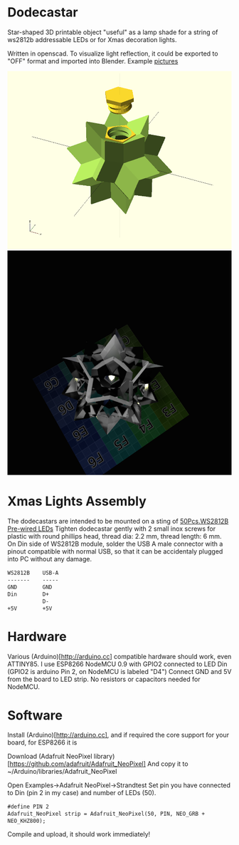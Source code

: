 # Dodecastar

Star-shaped 3D printable object "useful" as a lamp shade
for a string of ws2812b addressable LEDs or for Xmas 
decoration lights.

Written in openscad. To visualize light reflection, it 
could be exported to "OFF" format and imported into Blender.
Example [pictures](/pic/)

![pictures](/pic/dodecastar12.png)
![pictures](/pic/render11-dodecahedron-inside.png)

# Xmas Lights Assembly

The dodecastars are intended to be mounted on a sting of
[50Pcs.WS2812B Pre-wired LEDs](http://www.ebay.com/itm/50Pcs-WS2812B-Pre-wired-LED-Pixel-Module-String-Light-Full-Color-5050-RGB-5V-TZ-/201965803082?hash=item2f0619964a:g:KbEAAOSwXeJYEGiZ)
Tighten dodecastar gently with 2 small inox screws for plastic 
with round phillips head, thread dia: 2.2 mm, thread length: 6 mm.
On Din side of WS2812B module, solder the USB A male connector
with a pinout compatible with normal USB, so that it can be
accidentaly plugged into PC without any damage.

    WS2812B    USB-A
    -------    -----
    GND        GND
    Din        D+
               D-
    +5V        +5V

# Hardware

Various (Arduino)[http://arduino.cc] compatible hardware 
should work, even ATTINY85.
I use ESP8266 NodeMCU 0.9 with GPIO2 connected to LED Din
(GPIO2 is arduino Pin 2, on NodeMCU is labeled "D4")
Connect GND and 5V from the board to LED strip.
No resistors or capacitors needed for NodeMCU.

# Software

Install (Arduino)[http://arduino.cc], and if required
the core support for your board, for ESP8266 it is

Download
(Adafruit NeoPixel library)[https://github.com/adafruit/Adafruit_NeoPixel]
And copy it to ~/Arduino/libraries/Adafruit_NeoPixel

Open
Examples->Adafruit NeoPixel->Strandtest
Set pin you have connected to Din (pin 2 in my case)
and number of LEDs (50).

    #define PIN 2
    Adafruit_NeoPixel strip = Adafruit_NeoPixel(50, PIN, NEO_GRB + NEO_KHZ800);

Compile and upload, it should work immediately!
